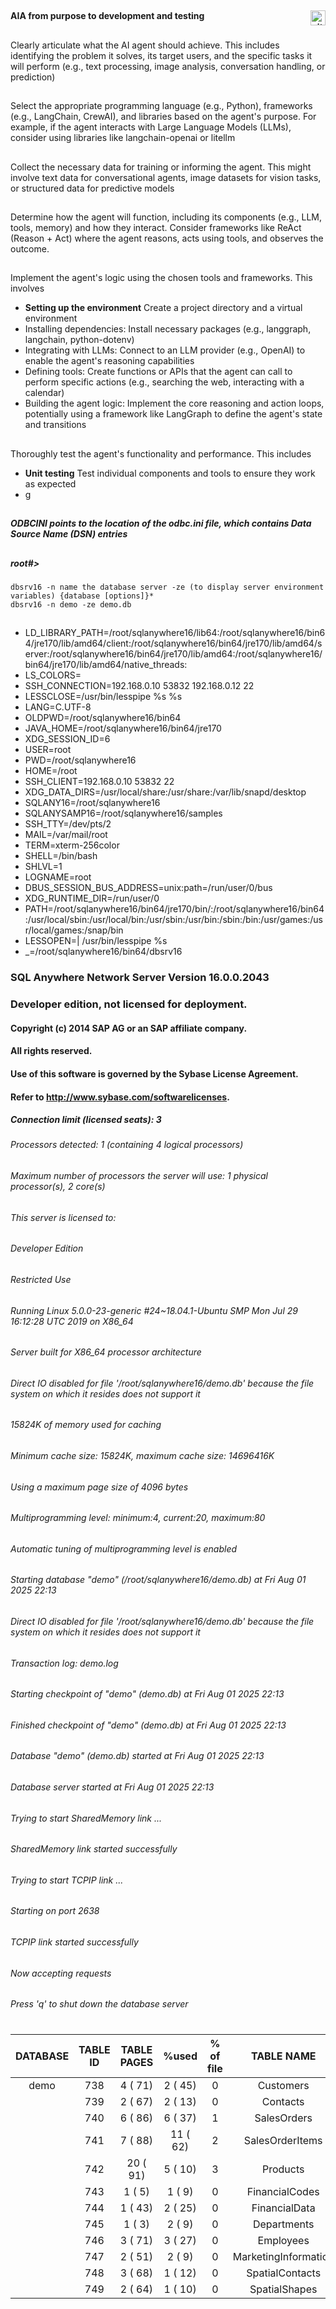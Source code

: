 ##
#### AIA from purpose to development and testing <img width="24" height="24" align="right" alt="githubcopilot" src="https://github.com/user-attachments/assets/ef1e0687-1328-4e3c-879b-0bbd81306321" />

##
Clearly articulate what the AI agent should achieve. This includes identifying the problem it solves, its target users, and the specific tasks it will perform (e.g., text processing, image analysis, conversation handling, or prediction)

##
Select the appropriate programming language (e.g., Python), frameworks (e.g., LangChain, CrewAI), and libraries based on the agent's purpose. For example, if the agent interacts with Large Language Models (LLMs), consider using libraries like langchain-openai or litellm

##
Collect the necessary data for training or informing the agent. This might involve text data for conversational agents, image datasets for vision tasks, or structured data for predictive models

##
Determine how the agent will function, including its components (e.g., LLM, tools, memory) and how they interact. Consider frameworks like ReAct (Reason + Act) where the agent reasons, acts using tools, and observes the outcome.

##
Implement the agent's logic using the chosen tools and frameworks. This involves
- __Setting up the environment__ Create a project directory and a virtual environment
- Installing dependencies: Install necessary packages (e.g., langgraph, langchain, python-dotenv)
- Integrating with LLMs: Connect to an LLM provider (e.g., OpenAI) to enable the agent's reasoning capabilities
- Defining tools: Create functions or APIs that the agent can call to perform specific actions (e.g., searching the web, interacting with a calendar)
- Building the agent logic: Implement the core reasoning and action loops, potentially using a framework like LangGraph to define the agent's state and transitions

##
Thoroughly test the agent's functionality and performance. This includes
- __Unit testing__ Test individual components and tools to ensure they work as expected
- g

##
##### ODBCINI points to the location of the odbc.ini file, which contains Data Source Name (DSN) entries

##
##### root#>
    dbsrv16 -n name the database server -ze (to display server environment variables) {database [options]}*
    dbsrv16 -n demo -ze demo.db

##
 
  - LD_LIBRARY_PATH=/root/sqlanywhere16/lib64:/root/sqlanywhere16/bin64/jre170/lib/amd64/client:/root/sqlanywhere16/bin64/jre170/lib/amd64/server:/root/sqlanywhere16/bin64/jre170/lib/amd64:/root/sqlanywhere16/bin64/jre170/lib/amd64/native_threads:
  - LS_COLORS=
  - SSH_CONNECTION=192.168.0.10 53832 192.168.0.12 22
  - LESSCLOSE=/usr/bin/lesspipe %s %s
  - LANG=C.UTF-8
  - OLDPWD=/root/sqlanywhere16/bin64
  - JAVA_HOME=/root/sqlanywhere16/bin64/jre170
  - XDG_SESSION_ID=6
  - USER=root
  - PWD=/root/sqlanywhere16
  - HOME=/root
  - SSH_CLIENT=192.168.0.10 53832 22
  - XDG_DATA_DIRS=/usr/local/share:/usr/share:/var/lib/snapd/desktop
  - SQLANY16=/root/sqlanywhere16
  - SQLANYSAMP16=/root/sqlanywhere16/samples
  - SSH_TTY=/dev/pts/2
  - MAIL=/var/mail/root
  - TERM=xterm-256color
  - SHELL=/bin/bash
  - SHLVL=1
  - LOGNAME=root
  - DBUS_SESSION_BUS_ADDRESS=unix:path=/run/user/0/bus
  - XDG_RUNTIME_DIR=/run/user/0
  - PATH=/root/sqlanywhere16/bin64/jre170/bin/:/root/sqlanywhere16/bin64:/usr/local/sbin:/usr/local/bin:/usr/sbin:/usr/bin:/sbin:/bin:/usr/games:/usr/local/games:/snap/bin
  - LESSOPEN=| /usr/bin/lesspipe %s
  - _=/root/sqlanywhere16/bin64/dbsrv16

### SQL Anywhere Network Server Version 16.0.0.2043
### Developer edition, not licensed for deployment.

#### Copyright (c) 2014 SAP AG or an SAP affiliate company.
#### All rights reserved.
#### Use of this software is governed by the Sybase License Agreement.
#### Refer to http://www.sybase.com/softwarelicenses.

##### Connection limit (licensed seats): 3
###### Processors detected: 1 (containing 4 logical processors)
###### Maximum number of processors the server will use: 1 physical processor(s), 2 core(s)
###### This server is licensed to:
######    Developer Edition
######    Restricted Use
###### Running Linux 5.0.0-23-generic #24~18.04.1-Ubuntu SMP Mon Jul 29 16:12:28 UTC 2019 on X86_64
###### Server built for X86_64 processor architecture
###### Direct IO disabled for file '/root/sqlanywhere16/demo.db' because the file system on which it resides does not support it
###### 15824K of memory used for caching
###### Minimum cache size: 15824K, maximum cache size: 14696416K
###### Using a maximum page size of 4096 bytes
###### Multiprogramming level: minimum:4, current:20, maximum:80
###### Automatic tuning of multiprogramming level is enabled
###### Starting database "demo" (/root/sqlanywhere16/demo.db) at Fri Aug 01 2025 22:13
###### Direct IO disabled for file '/root/sqlanywhere16/demo.db' because the file system on which it resides does not support it
###### Transaction log: demo.log
###### Starting checkpoint of "demo" (demo.db) at Fri Aug 01 2025 22:13
###### Finished checkpoint of "demo" (demo.db) at Fri Aug 01 2025 22:13
###### Database "demo" (demo.db) started at Fri Aug 01 2025 22:13
###### Database server started at Fri Aug 01 2025 22:13
###### Trying to start SharedMemory link ...
######     SharedMemory link started successfully
###### Trying to start TCPIP link ...
###### Starting on port 2638
######     TCPIP link started successfully
###### Now accepting requests
###### Press 'q' to shut down the database server
#

|DATABASE|TABLE ID|TABLE PAGES|%used|% of file|TABLE NAME|
|:------:|:------:|:---------:|:---:|:-------:|:--:|
|demo|    738|         4  ( 71)|         2  ( 45)|      0|    Customers|
||    739|         2  ( 67)|         2  ( 13)|      0|    Contacts|
||    740|         6  ( 86)|         6  ( 37)|      1|    SalesOrders|
||    741|         7  ( 88)|        11  ( 62)|      2|    SalesOrderItems|
||    742|        20  ( 91)|         5  ( 10)|      3|    Products|
||    743|         1  (  5)|         1  (  9)|      0|    FinancialCodes|
||    744|         1  ( 43)|         2  ( 25)|      0|    FinancialData|
||    745|         1  (  3)|         2  (  9)|      0|    Departments|
||    746|         3  ( 71)|         3  ( 27)|      0|    Employees|
||    747|         2  ( 51)|         2  (  9)|      0|    MarketingInformation|
||    748|         3  ( 68)|         1  ( 12)|      0|    SpatialContacts|
||    749|         2  ( 64)|         1  ( 10)|      0|    SpatialShapes|
#


